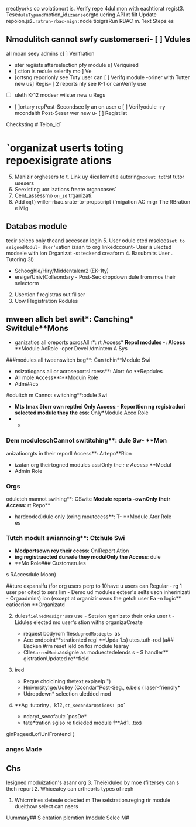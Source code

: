 

rrectlyorks co wolationort is. Verify repe
4dul mon with eachtiorat regist3. Tese`
duleTypand `motion_id` izaanse `orgto uering API rt filt Update repoion.js`
2.ratrun-rbac-mign: `node tioigraRun RBAC m. 
1ext Steps
es

## Nmodulitch  cannot swfy customerseri- [ ] Vdules
 all moan seey admins c[ ] Verifration
- ster regiists afterselection pfy module s] Veriquired
- [ ction is redule selerify mo ] Ve
- [ortsng reporionly see Tuty user can  [ ] Verifg module
-oriner with Tutter new us] Regis- [ 2 reports
nly see K-1 or canVerify use
- [ ] uleth K-12 modser wiister new u Regs
- [ ]ortary repPost-Secondsee ly an on user c [ ] Verifyodule
-ry mcondaith Post-Seser wer new u- [ ] Registlist

Checksting # Teion_id`

# `organizat userts toting repoexisigrate ations
5. Manizir orghesers to t. Link uy
4icallomatle autoring` moduut to `trst tutor usesers
3. Seexisting uor izations freate organcases`
2. Cent_assessmo `on_id` trganizati:
1. Add `oql`) willer-rbac.srate-to-propscript (`migation AC migr
The RBration
e Mig
## Databas module
tedir selecs only theand accescan login 5. User odule
cted mselees` set to ssignedModul- User's `ation
   izaan to org linkedccount- User a
   ulected modsele with ion Organizat   -s:
teckend creaform
4. Basubmits User .  Tutoring
3l)
   - Schooghle/Hiry/Middentalem2 (EK-1ty)
   - ersige/Univ(Colleondary - Post-Sec
   dropdown:dule from mos their  selectorm
2. Usertion f registras out fillser
1. Uow
Flegistration  Rodules

## mween allch bet swit*: Canching* Switdule**Mons
- ganizatios all oreports acrosAll r*: rt Access* **Repol modules
-: Alcess** **Module AcRole
-oper  Devel /dmintem A Sys

###modules all tweenswitch beg**: Can tchin**Module Swi
- nsizatiogans all or acroseportsl rcess**: Alort Ac **Repdules
- All mole Access**:**Moduin Role
-  Adm##es

#odultch m Cannot switching**:odule Swi
- **Mts (max 5)orr own repthei Only  Access**:- **Reporttion
ng registraduri selected module they the ess**: Only*Module Acco Role
- *

### Dem moduleschCannot swititching**: dule Sw- **Mon
anizatioorgts in their reporll  Access**: Artepo**Rion
- izatan org theirtogned modules assiOnly the *: e Access* **Modul
- Admin Role
### Orgs
oduletch mannot swihing**: CSwitc **Module  reports
-ownOnly their Access**: rt Repo**
- hardcoded)dule only (oring moutccess**: T- **Module Ator Role  
es

### Tutch modult swiannoing**: Ctchule Swi
- **Modportsown rey their ccess**: OnlReport Ation
- **ing registraected dursele they  modulOnly the Access**: dule
- **Mo Role### Customerules

s RAccesdule  Moon)

##ture expansifu (for  org users perp to 10have u users can Regular   - rg
1 user per oited to sers lim   - Demo ud modules
ecteer's selts uson inherinizati - Orgaadmins)
  ion (except at organizir owns the getch user Ea   -n logic**
eatiocrion **Organizatd

2. dules` fielnedMosigr's `as use  - Setsion
 rganizato their onks user t  - Lidules
 elected mo user's stion withs organizaCreate
   - request bodyrom  fles`dugnedMosiepts `as
   - Acc endpoint**strationted regi **Upda
1.s)
utes.tuth-rod (a## Backen
#rm reset
ield on fos module fearay
   - Clles` arredModu `assignle as moduectedelends s   - S handler**
gistrationUpdated re**field

3. ired 
   - Reque choicining thetext explaelp ")
   - Hniversity)ge/Uolley (Ccondar"Post-Seg., e.bels ( laser-friendly*
   - Udropdown* selection uledded mod

2. **Ag` `tutoriny`, `k12`,st_secondarOptions: `po`
   - ndaryt_secofault: `posDe*
   - tate*tration sgiso re tldieded module f**Ad1. .tsx)

ginPageedLofiUniFrontend (

### anges Made
## Chs
lesigned moduization's asanr org
3. Theie)duled by moe (filtersey can s theh report
2. Whiceatey can crtheorts types of reph 
1. Whicrmines:deteule odected m The selstration.reging rir module dueithow select can nsers 

Uummary## S
entation
plemtion Imodule Selec M#